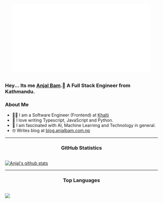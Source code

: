 <div style="display:flex;justify-content:center;margin-bottom:2rem;">
<img style="width:90%;" src="./assets/cover.svg" alt="Hey I am ANJAL BAM">
</div>

### Hey... Its me [Anjal Bam](https://anjalbam.com.np).👋 A Full Stack Engineer from Kathmandu.

### **About Me**

-   🕵🏼 I am a Software Engineer (Frontend) at [Khalti](https://khalti.com)
-   💖 I love writing Typescript, JavaScript and Python.
-   🤯 I am fascinated with AI, Machine Learning and Technology in general.
-   🤓 Writes blog at [blog.anjalbam.com.np](https://blog.anjalbam.com.np)

---

<p align='center'>
<h3 align='center'>GitHub Statistics</h3>
<a href="#">
<img align="center" style="margin-top:1rem" src="https://github-readme-stats.vercel.app/api?username=anjalbam&show_icons=true&count_private=true&theme=syntwave&hide_border=true" alt="Anjal's github stats" /></a>
</p>

---

<p align='center'>
<h3 align='center'>Top Languages</h3>
<a href="#">
<img style="margin-top:1rem" align="center" src="https://github-readme-stats.vercel.app/api/top-langs/?username=anjalbam&layout=compact&theme=buefy&hide_border=true&langs_count=8&theme=synthwave" /></a>
</p>

<!--
**AnjalBam/anjalbam** is a ✨ _special_ ✨ repository because its `README.md` (this file) appears on your GitHub profile.

Here are some ideas to get you started:

- 🔭 I’m currently working on ...
- 🌱 I’m currently learning ...
- 👯 I’m looking to collaborate on ...
- 🤔 I’m looking for help with ...
- 💬 Ask me about ...
- 📫 How to reach me: ...
- 😄 Pronouns: ...
- ⚡ Fun fact: ...
-->
